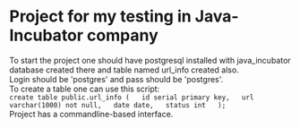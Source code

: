 # Project for my testing in Java-Incubator company
To start the project one should have postgresql installed with java_incubator database created there and table named url_info created also.  
Login should be 'postgres' and pass should be 'postgres'.  
To create a table one can use this script:  
``create table public.url_info (  
	id serial primary key,  
	url varchar(1000) not null,  
	date date,  
	status int  
);``  
Project has a commandline-based interface.
